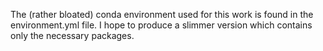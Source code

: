 The (rather bloated) conda environment used for this work is found in the environment.yml file. I hope to produce a slimmer version which contains only the necessary packages.